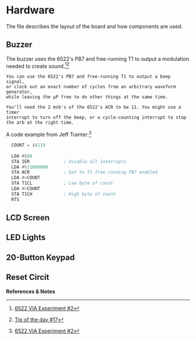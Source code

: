 # Hardware

The file describes the layout of the board and how components are used.

## Buzzer

The buzzer uses the 6522's PB7 and free-running T1 to output a modulation needed to create sound.[^1][^2]

```text
You can use the 6522's PB7 and free-running T1 to output a beep signal,
or clock out an exact number of cycles from an arbitrary waveform generator,
while leaving the µP free to do other things at the same time.

You'll need the 2 msb's of the 6522's ACR to be 11. You might use a timer
interrupt to turn off the beep, or a cycle-counting interrupt to stop
the arb at the right time.
```

A code example from Jeff Tranter:[^1]

```asm
  COUNT = $4119
      
  LDA #$00
  STA IER             ; disable all interrupts
  LDA #%11000000
  STA ACR             ; Set to T1 free running PB7 enabled
  LDA #<COUNT
  STA T1CL            ; Low byte of count
  LDA #>COUNT
  STA T1CH            ; High byte of count
  RTS
```

## LCD Screen

## LED Lights

## 20-Button Keypad

## Reset Circit

**References & Notes**
[^1]: [6522 VIA Experiment #2](http://jefftranter.blogspot.com/2012/03/6522-via-experiment-2.html)
[^2]: [Tip of the day #17](http://forum.6502.org/viewtopic.php?f=7&t=342&start=17)
